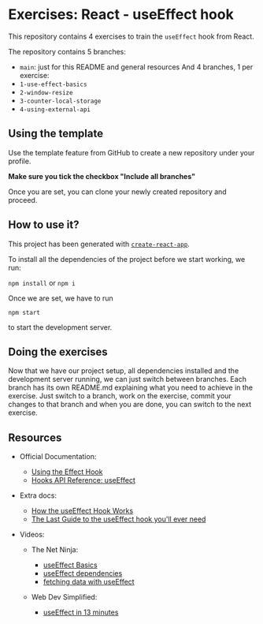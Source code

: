 # Exercises: React - useEffect hook

This repository contains 4 exercises to train the `useEffect` hook from React.

The repository contains 5 branches:

- `main`: just for this README and general resources
  And 4 branches, 1 per exercise:
- `1-use-effect-basics`
- `2-window-resize`
- `3-counter-local-storage`
- `4-using-external-api`

## Using the template

Use the template feature from GitHub to create a new repository under your profile.

**Make sure you tick the checkbox "Include all branches"**

Once you are set, you can clone your newly created repository and proceed.

## How to use it?

This project has been generated with [`create-react-app`](https://randomuser.me/documentation#results).

To install all the dependencies of the project before we start working, we run:

`npm install` or `npm i`

Once we are set, we have to run

`npm start`

to start the development server.

## Doing the exercises

Now that we have our project setup, all dependencies installed and the development server running, we can just switch between branches.
Each branch has its own README.md explaining what you need to achieve in the
exercise.
Just switch to a branch, work on the exercise, commit your changes to that branch and when you are done, you can switch to the next exercise.

## Resources

- Official Documentation:

  - [Using the Effect Hook](https://reactwithhooks.netlify.app/docs/hooks-effect.html)
  - [Hooks API Reference: useEffect](https://reactwithhooks.netlify.app/docs/hooks-reference.html#useeffect)

- Extra docs:

  - [How the useEffect Hook Works](https://daveceddia.com/useeffect-hook-examples/)
  - [The Last Guide to the useEffect hook you'll ever need](https://blog.logrocket.com/guide-to-react-useeffect-hook/)

- Videos:

  - The Net Ninja:

    - [useEffect Basics](https://www.youtube.com/watch?v=gv9ugDJ1ynU)
    - [useEffect dependencies](https://www.youtube.com/watch?v=jQc_bTFZ5_I)
    - [fetching data with useEffect](https://www.youtube.com/watch?v=qdCHEUaFhBk)

  - Web Dev Simplified:
    - [useEffect in 13 minutes](https://www.youtube.com/watch?v=0ZJgIjIuY7U)
